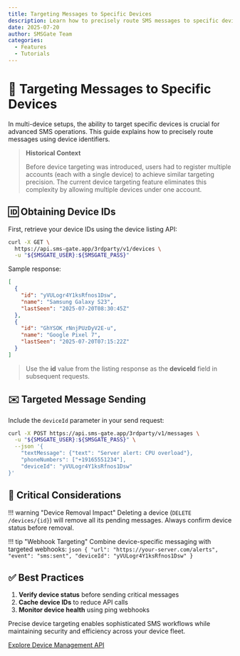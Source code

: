 ```yaml
---
title: Targeting Messages to Specific Devices
description: Learn how to precisely route SMS messages to specific devices in multi-device setups using device identifiers.
date: 2025-07-20
author: SMSGate Team
categories:
  - Features
  - Tutorials
---
```


# 🎯 Targeting Messages to Specific Devices

In multi-device setups, the ability to target specific devices is crucial for advanced SMS operations. This guide explains how to precisely route messages using device identifiers.

> **Historical Context**  
> 
> Before device targeting was introduced, users had to register multiple accounts (each with a single device) to achieve similar targeting precision. The current device targeting feature eliminates this complexity by allowing multiple devices under one account.

<!-- more -->

## 🆔 Obtaining Device IDs

First, retrieve your device IDs using the device listing API:

```bash title="List all devices"
curl -X GET \
  https://api.sms-gate.app/3rdparty/v1/devices \
  -u "${SMSGATE_USER}:${SMSGATE_PASS}"
```

Sample response:

```json
[
  {
    "id": "yVULogr4Y1ksRfnos1Dsw",
    "name": "Samsung Galaxy S23",
    "lastSeen": "2025-07-20T08:30:45Z"
  },
  {
    "id": "GhYSOK_rNnjPUzDyV2E-u",
    "name": "Google Pixel 7",
    "lastSeen": "2025-07-20T07:15:22Z"
  }
]
```

> Use the **id** value from the listing response as the **deviceId** field in subsequent requests.

## ✉️ Targeted Message Sending

Include the `deviceId` parameter in your send request:

```bash hl_lines="6" title="Target specific device"
curl -X POST https://api.sms-gate.app/3rdparty/v1/messages \
  -u "${SMSGATE_USER}:${SMSGATE_PASS}" \
  --json '{
    "textMessage": {"text": "Server alert: CPU overload"},
    "phoneNumbers": ["+19165551234"],
    "deviceId": "yVULogr4Y1ksRfnos1Dsw"
}'
```

## 🚨 Critical Considerations

!!! warning "Device Removal Impact"
    Deleting a device (`DELETE /devices/{id}`) will remove all its pending messages. Always confirm device status before removal.

!!! tip "Webhook Targeting"
    Combine device-specific messaging with targeted webhooks:
    ```json
    {
      "url": "https://your-server.com/alerts",
      "event": "sms:sent",
      "deviceId": "yVULogr4Y1ksRfnos1Dsw"
    }
    ```

## ✅ Best Practices

1. **Verify device status** before sending critical messages
2. **Cache device IDs** to reduce API calls
3. **Monitor device health** using ping webhooks

Precise device targeting enables sophisticated SMS workflows while maintaining security and efficiency across your device fleet.

[Explore Device Management API](https://api.sms-gate.app/#/Devices)
